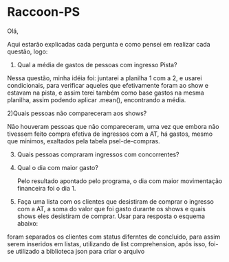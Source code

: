 # Raccoon-PS

Olá,

Aqui estarão explicadas cada pergunta e como pensei em realizar cada questão, logo:


1) Qual a média de gastos de pessoas com ingresso Pista?

  Nessa questão, minha idéia foi: juntarei a planilha 1 com a 2, e usarei condicionais, para verificar aqueles que efetivamente foram ao show e estavam na pista, e assim terei também como base gastos na mesma planilha, assim podendo aplicar .mean(), encontrando a média.






2)Quais pessoas não compareceram aos shows?

  Não houveram pessoas que não compareceram, uma vez que embora não tivessem feito compra efetiva de ingressos com a AT, há gastos, mesmo que mínimos, exaltados pela tabela psel-de-compras.
  
3) Quais pessoas compraram ingressos com concorrentes?
    
    
  
  
  
 4) Qual o dia com maior gasto?

    Pelo resultado apontado pelo programa, o dia com maior movimentação financeira foi o dia 1.
    

 5) Faça uma lista com os clientes que desistiram de comprar o ingresso com a AT, a soma do valor que foi gasto durante os shows e quais shows eles desistiram de
comprar. Usar para resposta o esquema abaixo:

  foram separados os clientes com status diferntes de concluido, para assim serem inseridos em listas, utilizando de list comprehension, após isso, foi-se utilizado a biblioteca json para criar o arquivo

